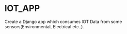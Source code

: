 # IOT_APP
Create a Django app which consumes IOT Data from some sensors(Environmental, Electrical etc..).
